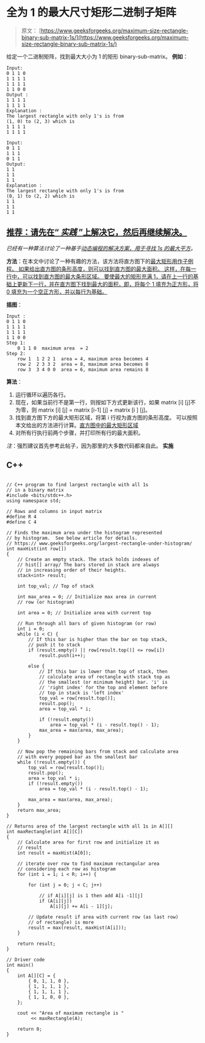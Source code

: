 # 全为 1 的最大尺寸矩形二进制子矩阵

> 原文： [https://www.geeksforgeeks.org/maximum-size-rectangle-binary-sub-matrix-1s/](https://www.geeksforgeeks.org/maximum-size-rectangle-binary-sub-matrix-1s/)

给定一个二进制矩阵，找到最大大小为 1 的矩形 binary-sub-matrix。
**例如**：

```
Input:
0 1 1 0
1 1 1 1
1 1 1 1
1 1 0 0
Output :
1 1 1 1
1 1 1 1
Explanation : 
The largest rectangle with only 1's is from 
(1, 0) to (2, 3) which is
1 1 1 1
1 1 1 1 

Input:
0 1 1
1 1 1
0 1 1      
Output:
1 1
1 1
1 1
Explanation : 
The largest rectangle with only 1's is from 
(0, 1) to (2, 2) which is
1 1
1 1
1 1

```

## [推荐：请先在“ ***实践*** ”上解决它，然后再继续解决。](https://practice.geeksforgeeks.org/problems/max-rectangle/1)

*已经有一种算法讨论了一种基于[动态编程的解决方案，用于寻找 1s 的最大平方](https://www.geeksforgeeks.org/maximum-size-sub-matrix-with-all-1s-in-a-binary-matrix/)。*

**方法**：在本文中讨论了一种有趣的方法，该方法将直方图下的[最大矩形用作子例程。
如果给出直方图的条形高度，则可以找到直方图的最大面积。 这样，在每一行中，可以找到直方图的最大条形区域。 要使最大的矩形充满 1，请在上一行的基础上更新下一行，并在直方图下找到最大的面积，即，将每个 1 填充为正方形，将 0 填充为一个空正方形，并以每行为基础。](https://www.geeksforgeeks.org/largest-rectangle-under-histogram/)

**插图**：

```
Input :
0 1 1 0
1 1 1 1
1 1 1 1
1 1 0 0
Step 1: 
    0 1 1 0  maximum area  = 2
Step 2:
    row 1  1 2 2 1  area = 4, maximum area becomes 4
    row 2  2 3 3 2  area = 8, maximum area becomes 8
    row 3  3 4 0 0  area = 6, maximum area remains 8

```

**算法**：

1.  运行循环以遍历各行。
2.  现在，如果当前行不是第一行，则按如下方式更新该行，如果 matrix [i] [j]不为零，则 matrix [i] [j] = matrix [i-1] [j] + matrix [i ] [j]。
3.  找到直方图下方的最大矩形区域，将第 i 行视为直方图的条形高度。 可以按照本文给出的方法进行计算。[直方图中的最大矩形区域](https://www.geeksforgeeks.org/largest-rectangle-under-histogram/)
4.  对所有行执行前两个步骤，并打印所有行的最大面积。

*注*：强烈建议首先参考此帖子，因为那里的大多数代码都来自此。
**实施**

## C++ 

```

// C++ program to find largest rectangle with all 1s 
// in a binary matrix 
#include <bits/stdc++.h> 
using namespace std; 

// Rows and columns in input matrix 
#define R 4 
#define C 4 

// Finds the maximum area under the histogram represented 
// by histogram.  See below article for details. 
// https:// www.geeksforgeeks.org/largest-rectangle-under-histogram/ 
int maxHist(int row[]) 
{ 
    // Create an empty stack. The stack holds indexes of 
    // hist[] array/ The bars stored in stack are always 
    // in increasing order of their heights. 
    stack<int> result; 

    int top_val; // Top of stack 

    int max_area = 0; // Initialize max area in current 
    // row (or histogram) 

    int area = 0; // Initialize area with current top 

    // Run through all bars of given histogram (or row) 
    int i = 0; 
    while (i < C) { 
        // If this bar is higher than the bar on top stack, 
        // push it to stack 
        if (result.empty() || row[result.top()] <= row[i]) 
            result.push(i++); 

        else { 
            // If this bar is lower than top of stack, then 
            // calculate area of rectangle with stack top as 
            // the smallest (or minimum height) bar. 'i' is 
            // 'right index' for the top and element before 
            // top in stack is 'left index' 
            top_val = row[result.top()]; 
            result.pop(); 
            area = top_val * i; 

            if (!result.empty()) 
                area = top_val * (i - result.top() - 1); 
            max_area = max(area, max_area); 
        } 
    } 

    // Now pop the remaining bars from stack and calculate area 
    // with every popped bar as the smallest bar 
    while (!result.empty()) { 
        top_val = row[result.top()]; 
        result.pop(); 
        area = top_val * i; 
        if (!result.empty()) 
            area = top_val * (i - result.top() - 1); 

        max_area = max(area, max_area); 
    } 
    return max_area; 
} 

// Returns area of the largest rectangle with all 1s in A[][] 
int maxRectangle(int A[][C]) 
{ 
    // Calculate area for first row and initialize it as 
    // result 
    int result = maxHist(A[0]); 

    // iterate over row to find maximum rectangular area 
    // considering each row as histogram 
    for (int i = 1; i < R; i++) { 

        for (int j = 0; j < C; j++) 

            // if A[i][j] is 1 then add A[i -1][j] 
            if (A[i][j]) 
                A[i][j] += A[i - 1][j]; 

        // Update result if area with current row (as last row) 
        // of rectangle) is more 
        result = max(result, maxHist(A[i])); 
    } 

    return result; 
} 

// Driver code 
int main() 
{ 
    int A[][C] = { 
        { 0, 1, 1, 0 }, 
        { 1, 1, 1, 1 }, 
        { 1, 1, 1, 1 }, 
        { 1, 1, 0, 0 }, 
    }; 

    cout << "Area of maximum rectangle is "
         << maxRectangle(A); 

    return 0; 
} 

```